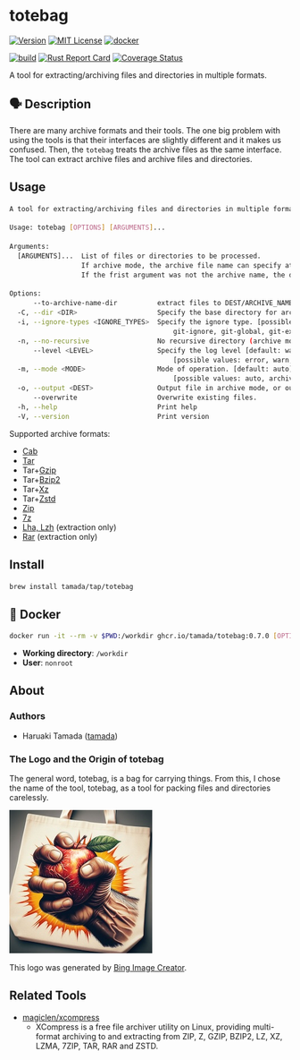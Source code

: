# totebag

[![Version](https://shields.io/badge/Version-0.7.0-blue)](https://github.com/tamada/totebag/releases/tag/v0.7.0)
[![MIT License](https://shields.io/badge/License-MIT-blue)](https://github.com/tamada/totebag/blob/main/LICENSE)
[![docker](https://shields.io/badge/Docker-0.7.0-blue?logo=docker)](https://github.com/tamada/totebag/pkgs/container/totebag)

[![build](https://github.com/tamada/totebag/actions/workflows/build.yaml/badge.svg)](https://github.com/tamada/totebag/actions/workflows/build.yaml)
[![Rust Report Card](https://rust-reportcard.xuri.me/badge/github.com/tamada/totebag)](https://rust-reportcard.xuri.me/report/github.com/tamada/totebag)
[![Coverage Status](https://coveralls.io/repos/github/tamada/totebag/badge.svg)](https://coveralls.io/github/tamada/totebag)

A tool for extracting/archiving files and directories in multiple formats.

## :speaking_head: Description

There are many archive formats and their tools.
The one big problem with using the tools is that their interfaces are slightly different and it makes us confused.
Then, the `totebag` treats the archive files as the same interface.
The tool can extract archive files and archive files and directories.

## Usage

```sh
A tool for extracting/archiving files and directories in multiple formats.

Usage: totebag [OPTIONS] [ARGUMENTS]...

Arguments:
  [ARGUMENTS]...  List of files or directories to be processed.
                  If archive mode, the archive file name can specify at the first argument.
                  If the frist argument was not the archive name, the default archive name `totebag.zip` is applied.

Options:
      --to-archive-name-dir          extract files to DEST/ARCHIVE_NAME directory (extract mode).
  -C, --dir <DIR>                    Specify the base directory for archiving or extracting. [default: .]
  -i, --ignore-types <IGNORE_TYPES>  Specify the ignore type. [possible values: default, hidden,
                                         git-ignore, git-global, git-exclude, ignore]
  -n, --no-recursive                 No recursive directory (archive mode).
      --level <LEVEL>                Specify the log level [default: warn]
                                         [possible values: error, warn, info, debug, trace]
  -m, --mode <MODE>                  Mode of operation. [default: auto] 
                                         [possible values: auto, archive, extract, list]
  -o, --output <DEST>                Output file in archive mode, or output directory in extraction mode
      --overwrite                    Overwrite existing files.
  -h, --help                         Print help
  -V, --version                      Print version
```

Supported archive formats:

- [Cab](https://github.com/mdsteele/rust-cab)
- [Tar](https://crates.io/crates/tar)
- Tar+[Gzip](https://crates.io/crates/flate2)
- Tar+[Bzip2](https://crates.io/crates/bzip2)
- Tar+[Xz](https://crates.io/keywords/xz)
- Tar+[Zstd](https://crates.io/crates/zstd)
- [Zip](https://crates.io/crates/zip)
- [7z](https://crates.io/crates/sevenz-rust)
- [Lha, Lzh](https://github.com/royaltm/rust-delharc) (extraction only)
- [Rar](https://crates.io/crates/unrar) (extraction only)

## Install

```sh
brew install tamada/tap/totebag
```

## :whale: Docker

```sh
docker run -it --rm -v $PWD:/workdir ghcr.io/tamada/totebag:0.7.0 [OPTIONS] [ARGUMENTS]...
```

- **Working directory**: `/workdir`
- **User**: `nonroot`

## About

### Authors

- Haruaki Tamada ([tamada](https://github.com/tamada/))

### The Logo and the Origin of totebag

The general word, totebag, is a bag for carrying things.
From this, I chose the name of the tool, totebag, as a tool for packing files and directories carelessly.

![logo](docs/assets/logo.jpeg)

This logo was generated by [Bing Image Creator](https://www.bing.com/images/create/e4b880e381a4e381aee3828ae38293e38194e38292e78987e6898be381a7e6bdb0e38199e794b7e381aee6898be3818ce68f8fe3818be3828ce3819fe38388e383bce38388e38390e38383e382b0e381aee58699e79c9f/1-6614ce41dd1c44aeae12e06dec2e8d68?id=W4JmwP3BnK41FZKKFPisSw%3d%3d&view=detailv2&idpp=genimg&thId=OIG3.H3M7RnPEDRZaxzpZJuii&FORM=GCRIDP&ajaxhist=0&ajaxserp=0).

## Related Tools

- [magiclen/xcompress](https://github.com/magiclen/xcompress)
  - XCompress is a free file archiver utility on Linux, providing multi-format archiving to and extracting from ZIP, Z, GZIP, BZIP2, LZ, XZ, LZMA, 7ZIP, TAR, RAR and ZSTD.
